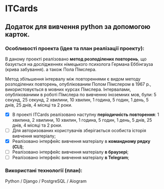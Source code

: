 # ITCards

## Додаток для вивчення python за допомогою карток.

### Особливості проекта (ідея та план реалізації проекту):

В даному проекті реалізовано **метод розподілених повторень**, що базується на дослідженнях німецького психолога Германа Еббінгауза (крива забування). а також Пола Пімслера.

Метод збільшення інтервалу між повтореннями є видом методу розподілених повторень, опублікованим Полом Пімслером в 1967 р., використовується в мовних курсах Пімслера. Інтервалами, опублікованими в роботі Пімслера по вивченню іноземних мов, були: 5 секунд, 25 секунд, 2 хвилини, 10 хвилин, 1 година, 5 годин, 1 день, 5 днів, 25 днів, 4 місяці та 2 роки.

* [X]  В проекті ITCards реалізовано наступну **періодичність повторення**: 1 хвилина, 2 хвилини, 10 хвилин, 1 година, 5 годин, 1 день, 5 днів, 25 днів, 4 місяці та 2 роки.
* [ ]  Для авторизованих користувачів зберігається особиста історія вивчення матеріалу;
* [X]  Реалізовано інтерфейс вивчення матеріалу в **командному рядку (CLI)**;
* [ ]  Реалізовано інтерфейс вивчення матеріалу **в браузері**;
* [ ]  Реалізовано інтерфейс вивчення матеріалу **в Telegram**;

### Використані технології (план):

Python / Django / PostgreSQL / Aiogram
